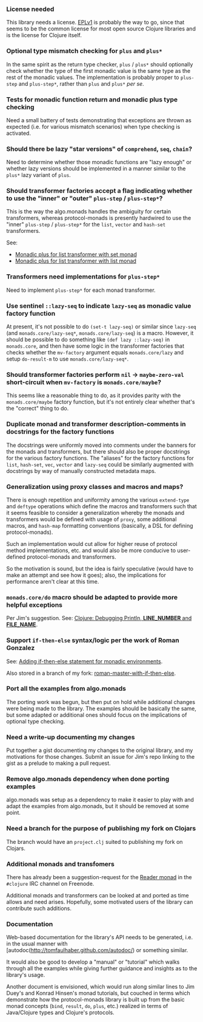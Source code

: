 ### License needed

This library needs a license. [EPLv1](http://opensource.org/licenses/eclipse-1.0.php) is probably the way to go, since that seems to be the common license for most open source Clojure libraries and is the license for Clojure itself.

### Optional type mismatch checking for `plus` and `plus*`

In the same spirit as the return type checker, `plus` / `plus*` should optionally check whether the type of the first monadic value is the same type as the rest of the monadic values. The implementation is probably proper to `plus-step` and `plus-step*`, rather than `plus` and `plus*` *per se*. 

### Tests for monadic function return and monadic plus type checking

Need a small battery of tests demonstrating that exceptions are thrown as expected (i.e. for various mismatch scenarios) when type checking is activated.

### Should there be lazy "star versions" of `comprehend`, `seq`, `chain`?

Need to determine whether those monadic functions are "lazy enough" or whether lazy versions should be implemented in a manner similar to the `plus*` lazy variant of `plus`.

### Should transformer factories accept a flag indicating whether to use the "inner" or "outer" `plus-step` / `plus-step*`?

This is the way the algo.monads handles the ambiguity for certain transformers, whereas protocol-monads is presently hardwired to use the "inner" `plus-step` / `plus-step*` for the `list`, `vector` and `hash-set` transformers.

See:
* [Monadic plus for list transformer with set monad](https://gist.github.com/4050049)
* [Monadic plus for list transformer with list monad](https://gist.github.com/4050099)

### Transformers need implementations for `plus-step*`

Need to implement `plus-step*` for each monad transformer.

### Use sentinel `::lazy-seq` to indicate `lazy-seq` as monadic value factory function

At present, it's not possible to do `(set-t lazy-seq)` or similar since `lazy-seq` (and `monads.core/lazy-seq*`, `monads.core/lazy-seq`) is a macro. However, it should be possible to do something like `(def lazy ::lazy-seq)` in `monads.core`, and then have some logic in the transformer factories that checks whether the `mv-factory` argument equals `monads.core/lazy` and setup `do-result-m` to use `monads.core/lazy-seq*`.

### Should transformer factories perform `nil` -> `maybe-zero-val` short-circuit when `mv-factory` is `monads.core/maybe`?

This seems like a reasonable thing to do, as it provides parity with the `monads.core/maybe` factory function, but it's not entirely clear whether that's the "correct" thing to do.

### Duplicate monad and transformer description-comments in docstrings for the factory functions

The docstrings were uniformly moved into comments under the banners for the monads and transformers, but there should also be proper docstrings for the various factory functions. The "aliases" for the factory functions for `list`, `hash-set`, `vec`, `vector` and `lazy-seq` could be similarly augmented with docstrings by way of manually constructed metadata maps.

### Generalization using proxy classes and macros and maps?

There is enough repetition and uniformity among the various `extend-type` and `deftype` operations which define the macros and transformers such that it seems feasible to consider a generalization whereby the monads and transformers would be defined with usage of `proxy`, some additional macros, and `hash-map` formatting conventions (basically, a DSL for defining protocol-monads).

Such an implementation would cut allow for higher reuse of protocol method implementations, etc. and would also be more conducive to user-defined protocol-monads and transformers.

So the motivation is sound, but the idea is fairly speculative (would have to make an attempt and see how it goes); also, the implications for performance aren't clear at this time.

### `monads.core/do` macro should be adapted to provide more helpful exceptions

Per Jim's suggestion. See: [Clojure: Debugging Println, __LINE_NUMBER__ and __FILE_NAME__](http://stackoverflow.com/questions/10957257/clojure-debugging-println-line-number-and-file-name).

### Support `if-then-else` syntax/logic per the work of Roman Gonzalez

See: [Adding if-then-else statement for monadic environments](https://github.com/roman/protocol-monads/commit/9b708792e4679dcfc2b2345c2750458620fa720a).

Also stored in a branch of my fork: [roman-master-with-if-then-else](https://github.com/michaelsbradleyjr/protocol-monads/tree/roman-master-with-if-then-else).

### Port all the examples from algo.monads

The porting work was begun, but then put on hold while additional changes were being made to the library. The examples should be basically the same, but some adapted or additional ones should focus on the implications of optional type checking.

### Need a write-up documenting my changes

Put together a gist documenting my changes to the original library, and my motivations for those changes. Submit an issue for Jim's repo linking to the gist as a prelude to making a pull request.

### Remove algo.monads dependency when done porting examples

algo.monads was setup as a dependency to make it easier to play with and adapt the examples from algo.monads, but it should be removed at some point.

### Need a branch for the purpose of publishing my fork on Clojars

The branch would have an `project.clj` suited to publishing my fork on Clojars.

### Additional monads and transfomers

There has already been a suggestion-request for the [Reader monad](http://hackage.haskell.org/packages/archive/mtl/1.1.0.2/doc/html/Control-Monad-Reader.html) in the `#clojure` IRC channel on Freenode.

Additional monads and transformers can be looked at and ported as time allows and need arises. Hopefully, some motivated users of the library can contribute such additions.

### Documentation

Web-based documentation for the library's API needs to be generated, i.e. in the usual manner with [autodoc(http://tomfaulhaber.github.com/autodoc/) or something similar.

It would also be good to develop a "manual" or "tutorial" which walks through all the examples while giving further guidance and insights as to the library's usage.

Another document is envisioned, which would run along similar lines to Jim Duey's and Konrad Hinsen's monad tutorials, but couched in terms which demonstrate how the protocol-monads library is built up from the basic monad concepts (`bind`, `result`, `do`, `plus`, etc.) realized in terms of Java/Clojure types and Clojure's protocols.
